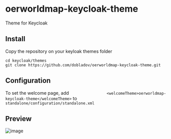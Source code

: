 # oerworldmap-keycloak-theme
Theme for Keycloak

## Install

Copy the repository on your keyloak themes folder

```
cd keycloak/themes
git clone https://github.com/dobladov/oerworldmap-keycloak-theme.git
```

## Configuration

To set the welcome page, add `                <welcomeTheme>oerworldmap-keycloak-theme</welcomeTheme>` to `standalone/configuration/standalone.xml`

## Preview

![image](https://user-images.githubusercontent.com/1938043/53876532-45b5c580-4007-11e9-85c2-d0f99910d2e6.png)
